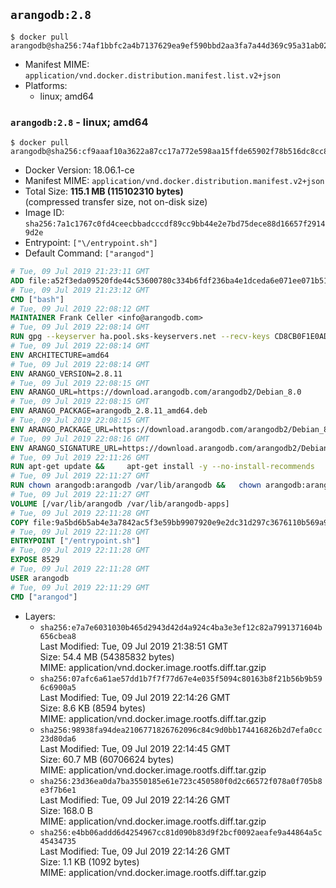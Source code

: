 ## `arangodb:2.8`

```console
$ docker pull arangodb@sha256:74af1bbfc2a4b7137629ea9ef590bbd2aa3fa7a44d369c95a31ab02f7dc37037
```

-	Manifest MIME: `application/vnd.docker.distribution.manifest.list.v2+json`
-	Platforms:
	-	linux; amd64

### `arangodb:2.8` - linux; amd64

```console
$ docker pull arangodb@sha256:cf9aaaf10a3622a87cc17a772e598aa15ffde65902f78b516dc8cc84564c9602
```

-	Docker Version: 18.06.1-ce
-	Manifest MIME: `application/vnd.docker.distribution.manifest.v2+json`
-	Total Size: **115.1 MB (115102310 bytes)**  
	(compressed transfer size, not on-disk size)
-	Image ID: `sha256:7a1c1767c0fd4ceecbbadcccdf89cc9bb44e2e7bd75dece88d16657f29149d2e`
-	Entrypoint: `["\/entrypoint.sh"]`
-	Default Command: `["arangod"]`

```dockerfile
# Tue, 09 Jul 2019 21:23:11 GMT
ADD file:a52f3eda09520fde44c53600780c334b6fdf236ba4e1dceda6e071ee071b51ae in / 
# Tue, 09 Jul 2019 21:23:12 GMT
CMD ["bash"]
# Tue, 09 Jul 2019 22:08:12 GMT
MAINTAINER Frank Celler <info@arangodb.com>
# Tue, 09 Jul 2019 22:08:14 GMT
RUN gpg --keyserver ha.pool.sks-keyservers.net --recv-keys CD8CB0F1E0AD5B52E93F41E7EA93F5E56E751E9B
# Tue, 09 Jul 2019 22:08:14 GMT
ENV ARCHITECTURE=amd64
# Tue, 09 Jul 2019 22:08:14 GMT
ENV ARANGO_VERSION=2.8.11
# Tue, 09 Jul 2019 22:08:15 GMT
ENV ARANGO_URL=https://download.arangodb.com/arangodb2/Debian_8.0
# Tue, 09 Jul 2019 22:08:15 GMT
ENV ARANGO_PACKAGE=arangodb_2.8.11_amd64.deb
# Tue, 09 Jul 2019 22:08:15 GMT
ENV ARANGO_PACKAGE_URL=https://download.arangodb.com/arangodb2/Debian_8.0/amd64/arangodb_2.8.11_amd64.deb
# Tue, 09 Jul 2019 22:08:16 GMT
ENV ARANGO_SIGNATURE_URL=https://download.arangodb.com/arangodb2/Debian_8.0/amd64/arangodb_2.8.11_amd64.deb.asc
# Tue, 09 Jul 2019 22:11:26 GMT
RUN apt-get update &&     apt-get install -y --no-install-recommends         libgoogle-perftools4         ca-certificates         pwgen         wget     &&     rm -rf /var/lib/apt/lists/* &&     wget ${ARANGO_SIGNATURE_URL} &&           wget ${ARANGO_PACKAGE_URL} &&             gpg --verify ${ARANGO_PACKAGE}.asc &&     dpkg -i ${ARANGO_PACKAGE} &&     sed -ri         -e 's!127\.0\.0\.1!0.0.0.0!g'         -e 's!^(file\s*=).*!\1 -!'         -e 's!^#\s*uid\s*=.*!uid = arangodb!'         -e 's!^#\s*gid\s*=.*!gid = arangodb!'         /etc/arangodb/arangod.conf     &&     apt-get purge -y --auto-remove ca-certificates wget &&     rm -f ${ARANGO_PACKAGE}*
# Tue, 09 Jul 2019 22:11:27 GMT
RUN chown arangodb:arangodb /var/lib/arangodb &&   chown arangodb:arangodb /var/lib/arangodb-apps
# Tue, 09 Jul 2019 22:11:27 GMT
VOLUME [/var/lib/arangodb /var/lib/arangodb-apps]
# Tue, 09 Jul 2019 22:11:28 GMT
COPY file:9a5bd6b5ab4e3a7842ac5f3e59bb9907920e9e2dc31d297c3676110b569a9d7e in /entrypoint.sh 
# Tue, 09 Jul 2019 22:11:28 GMT
ENTRYPOINT ["/entrypoint.sh"]
# Tue, 09 Jul 2019 22:11:28 GMT
EXPOSE 8529
# Tue, 09 Jul 2019 22:11:28 GMT
USER arangodb
# Tue, 09 Jul 2019 22:11:29 GMT
CMD ["arangod"]
```

-	Layers:
	-	`sha256:e7a7e6031030b465d2943d42d4a924c4ba3e3ef12c82a7991371604b656cbea8`  
		Last Modified: Tue, 09 Jul 2019 21:38:51 GMT  
		Size: 54.4 MB (54385832 bytes)  
		MIME: application/vnd.docker.image.rootfs.diff.tar.gzip
	-	`sha256:07afc6a61ae57dd1b7f7f77d67e4e035f5094c80163b8f21b56b9b596c6900a5`  
		Last Modified: Tue, 09 Jul 2019 22:14:26 GMT  
		Size: 8.6 KB (8594 bytes)  
		MIME: application/vnd.docker.image.rootfs.diff.tar.gzip
	-	`sha256:98938fa94dea2106771826762096c84c9d0bb174416826b2d7efa0cc23d80da6`  
		Last Modified: Tue, 09 Jul 2019 22:14:45 GMT  
		Size: 60.7 MB (60706624 bytes)  
		MIME: application/vnd.docker.image.rootfs.diff.tar.gzip
	-	`sha256:23d36ea0da7ba3550185e61e723c450580f0d2c66572f078a0f705b8e3f7b6e1`  
		Last Modified: Tue, 09 Jul 2019 22:14:26 GMT  
		Size: 168.0 B  
		MIME: application/vnd.docker.image.rootfs.diff.tar.gzip
	-	`sha256:e4bb06addd6d4254967cc81d090b83d9f2bcf0092aeafe9a44864a5c45434735`  
		Last Modified: Tue, 09 Jul 2019 22:14:26 GMT  
		Size: 1.1 KB (1092 bytes)  
		MIME: application/vnd.docker.image.rootfs.diff.tar.gzip
